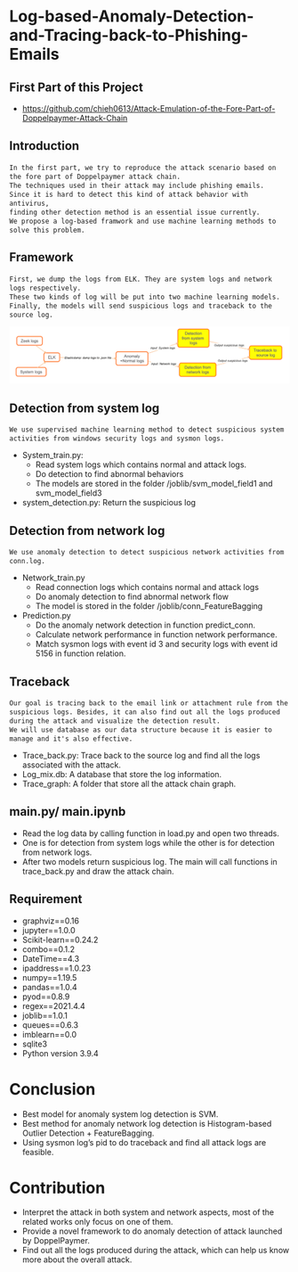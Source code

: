 # Log-based-Anomaly-Detection-and-Tracing-back-to-Phishing-Emails
## First Part of this Project
* https://github.com/chieh0613/Attack-Emulation-of-the-Fore-Part-of-Doppelpaymer-Attack-Chain

## Introduction
    In the first part, we try to reproduce the attack scenario based on the fore part of Doppelpaymer attack chain.
    The techniques used in their attack may include phishing emails.
    Since it is hard to detect this kind of attack behavior with antivirus, 
    finding other detection method is an essential issue currently.
    We propose a log-based framwork and use machine learning methods to solve this problem.

## Framework
    First, we dump the logs from ELK. They are system logs and network logs respectively.
    These two kinds of log will be put into two machine learning models.
    Finally, the models will send suspicious logs and traceback to the source log.
   ![image](https://github.com/chieh0613/Log-based-Anomaly-Detection-and-Tracing-back-to-Phishing-Emails/blob/main/framework.png)


## Detection from system log
    We use supervised machine learning method to detect suspicious system activities from windows security logs and sysmon logs.
* System_train.py: 
    * Read system logs which contains normal and attack logs.
    * Do detection to find abnormal behaviors
    * The models are stored in the folder /joblib/svm_model_field1 and svm_model_field3
* system_detection.py: Return the suspicious log

## Detection from network log
    We use anomaly detection to detect suspicious network activities from conn.log.
* Network_train.py
    * Read connection logs which contains normal and attack logs
    * Do anomaly detection to find abnormal network flow
    * The model is stored in the folder /joblib/conn_FeatureBagging
* Prediction.py 
    * Do the anomaly network detection in function predict_conn.
    * Calculate network performance in function network performance.
    * Match sysmon logs with event id 3 and security logs with event id 5156 in function relation.

## Traceback
    Our goal is tracing back to the email link or attachment rule from the suspicious logs. Besides, it can also find out all the logs produced during the attack and visualize the detection result.
    We will use database as our data structure because it is easier to manage and it's also effective.
* Trace_back.py: Trace back to the source log and find all the logs associated with the attack.
* Log_mix.db: A database that store the log information.
* Trace_graph: A folder that store all the attack chain graph.

## main.py/ main.ipynb
* Read the log data by calling function in load.py and open two threads. 
* One is for detection from system logs while the other is for detection from network logs. 
* After two models return suspicious log. The main will call functions in trace_back.py and draw the attack chain.

## Requirement
* graphviz==0.16
* jupyter==1.0.0
* Scikit-learn==0.24.2
* combo==0.1.2
* DateTime==4.3
* ipaddress==1.0.23
* numpy==1.19.5
* pandas==1.0.4
* pyod==0.8.9
* regex==2021.4.4
* joblib==1.0.1
* queues==0.6.3
* imblearn==0.0
* sqlite3
* Python version 3.9.4

# Conclusion 
* Best model for anomaly system log detection is SVM.
* Best method for anomaly network log detection is Histogram-based Outlier Detection + FeatureBagging. 
* Using sysmon log’s pid to do traceback and find all attack logs are feasible.

# Contribution
* Interpret the attack in both system and network aspects, most of the related works only focus on one of them.
* Provide a novel framework to do anomaly detection of attack launched by DoppelPaymer.
* Find out all the logs produced during the attack, which can help us know more about the overall attack.


